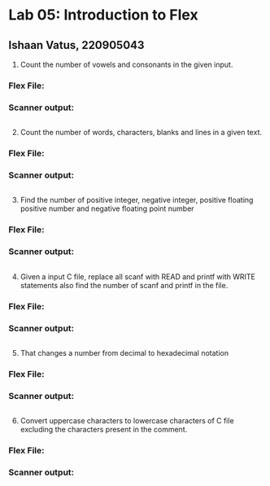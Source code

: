 # Lab 05: Introduction to Flex
## Ishaan Vatus, 220905043

1. Count the number of vowels and consonants in the given input.


### Flex File:


### Scanner output:


![]()


2. Count the number of words, characters, blanks and lines in a given text.


### Flex File:


### Scanner output:


![]()


3. Find the number of positive integer, negative integer, positive floating positive number and negative floating point number


### Flex File:


### Scanner output:


![]()


4. Given a input C file, replace all scanf with READ and printf with WRITE statements also find the number of scanf and printf in the file.


### Flex File:


### Scanner output:


![]()

5. That changes a number from decimal to hexadecimal notation


### Flex File:


### Scanner output:


![]()


6. Convert uppercase characters to lowercase characters of C file excluding the characters present in the
comment.


### Flex File:


### Scanner output:


![]()

